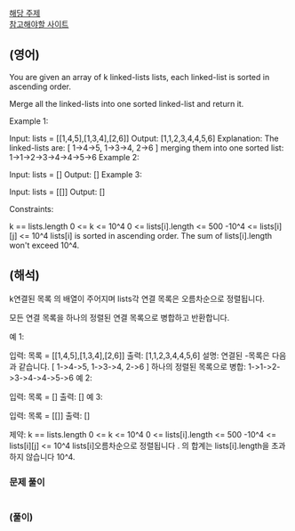 <a href="https://leetcode.com/tag/linked-list/">해당 주제</a>    
<a href="https://leetcode.com/problems/merge-k-sorted-lists/description/">참고해야할 사이트</a>      

## (영어)
You are given an array of k linked-lists lists, each linked-list is sorted in ascending order.

Merge all the linked-lists into one sorted linked-list and return it.

 

Example 1:

Input: lists = [[1,4,5],[1,3,4],[2,6]]
Output: [1,1,2,3,4,4,5,6]
Explanation: The linked-lists are:
[
  1->4->5,
  1->3->4,
  2->6
]
merging them into one sorted list:
1->1->2->3->4->4->5->6
Example 2:

Input: lists = []
Output: []
Example 3:

Input: lists = [[]]
Output: []
 

Constraints:

k == lists.length
0 <= k <= 10^4
0 <= lists[i].length <= 500
-10^4 <= lists[i][j] <= 10^4
lists[i] is sorted in ascending order.
The sum of lists[i].length won't exceed 10^4.

## (해석)
k연결된 목록 의 배열이 주어지며 lists각 연결 목록은 오름차순으로 정렬됩니다.

모든 연결 목록을 하나의 정렬된 연결 목록으로 병합하고 반환합니다.

 

예 1:

입력: 목록 = [[1,4,5],[1,3,4],[2,6]]
 출력: [1,1,2,3,4,4,5,6]
 설명: 연결된 -목록은 다음과 같습니다.
[
  1->4->5,
  1->3->4,
  2->6
]
하나의 정렬된 목록으로 병합:
1->1->2->3->4->4->5->6
예 2:

입력: 목록 = []
 출력: []
예 3:

입력: 목록 = [[]]
 출력: []
 

제약:
k == lists.length
0 <= k <= 10^4
0 <= lists[i].length <= 500
-10^4 <= lists[i][j] <= 10^4
lists[i]오름차순으로 정렬됩니다 .
의 합계는 lists[i].length을 초과하지 않습니다 10^4.

### 문제 풀이
```md
```


### (풀이)
```js
```
